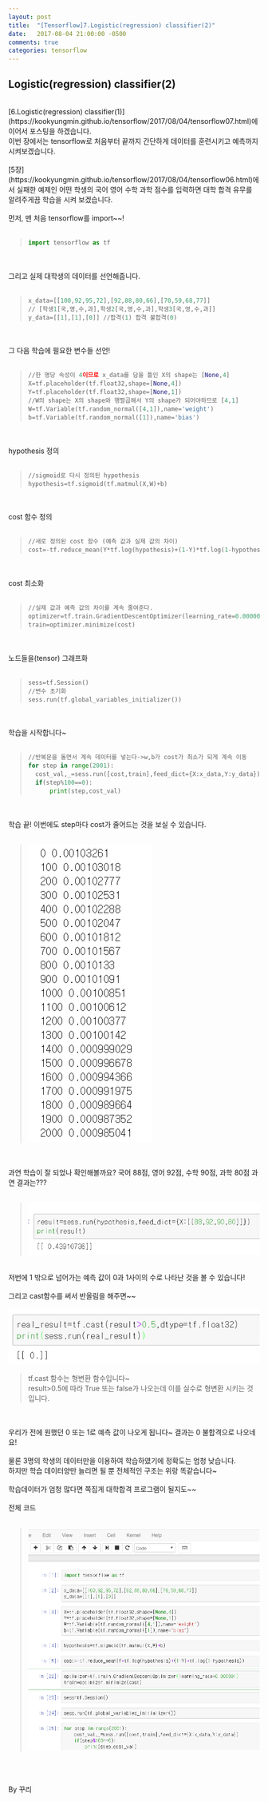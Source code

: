 ```yaml
---
layout: post
title:  "[Tensorflow]7.Logistic(regression) classifier(2)"
date:   2017-08-04 21:00:00 -0500
comments: true
categories: tensorflow
---
```


## Logistic(regression) classifier(2)
<br>
[6.Logistic(regression) classifier(1)](https://kookyungmin.github.io/tensorflow/2017/08/04/tensorflow07.html)에 이어서 포스팅을 하겠습니다.
<br>
이번 장에서는 tensorflow로 처음부터 끝까지 간단하게 데이터를 훈련시키고 예측까지 시켜보겠습니다.
<br>
<br>
[5장](https://kookyungmin.github.io/tensorflow/2017/08/04/tensorflow06.html)에서 실패한 예제인 어떤 학생의 국어 영어 수학 과학 점수를 입력하면 대학 합격 유무를 알려주게끔 학습을 시켜 보겠습니다.
<br>
<br>
먼저, 맨 처음 tensorflow를 import~~!
<br>
<br>

>```python
>import tensorflow as tf
>```

<br>
<br>
그리고 실제 대학생의 데이터를 선언해줍니다.
<br>
<br>

>```python
>x_data=[[100,92,95,72],[92,88,80,66],[70,59,68,77]]
>// [학생1[국,영,수,과],학생2[국,영,수,과],학생3[국,영,수,과]]
>y_data=[[1],[1],[0]] //합격(1) 합격 불합격(0)
>```

<br>
<br>
그 다음 학습에 필요한 변수들 선언!
<br>
<br>

>```python
>//한 명당 속성이 4이므로 x_data를 담을 틀인 X의 shape는 [None,4]
>X=tf.placeholder(tf.float32,shape=[None,4]) 
>Y=tf.placeholder(tf.float32,shape=[None,1])
>//W의 shape는 X의 shape와 행렬곱해서 Y의 shape가 되어야하므로 [4,1]
>W=tf.Variable(tf.random_normal([4,1]),name='weight')
>b=tf.Variable(tf.random_normal([1]),name='bias')
>```

<br>
<br>
hypothesis 정의
<br>
<br>

>```python
>//sigmoid로 다시 정의된 hypothesis
>hypothesis=tf.sigmoid(tf.matmul(X,W)+b)
>```

<br>
<br>
cost 함수 정의
<br>
<br>

>```python
>//새로 정의된 cost 함수 (예측 값과 실제 값의 차이)
>cost=-tf.reduce_mean(Y*tf.log(hypothesis)+(1-Y)*tf.log(1-hypothesis))
>```

<br>
<br>
cost 최소화
<br>
<br>

>```python
>//실제 값과 예측 값의 차이를 계속 줄여준다.
>optimizer=tf.train.GradientDescentOptimizer(learning_rate=0.000001)
>train=optimizer.minimize(cost)
>```

<br>
<br>
노드들을(tensor) 그래프화 
<br>
<br>

>```python
>sess=tf.Session()
>//변수 초기화
>sess.run(tf.global_variables_initializer())
>```

<br>
<br>
학습을 시작합니다~
<br>
<br>

>```python
>//반복문을 돌면서 계속 데이터를 넣는다->w,b가 cost가 최소가 되게 계속 이동
>for step in range(2001):
>	cost_val,_=sess.run([cost,train],feed_dict={X:x_data,Y:y_data})})
>	if(step%100==0):
>		print(step,cost_val)
>```

<br>
<br>
학습 끝! 이번에도 step마다 cost가 줄어드는 것을 보실 수 있습니다.
<br>
<br>

>![image](/image/tensorflow_img/l2.png)

<br>
<br>
과연 학습이 잘 되었나 확인해볼까요? 국어 88점, 영어 92점, 수학 90점, 과학 80점 과연 결과는???
<br>
<br>

>![image](/image/tensorflow_img/l3.png)

<br>
저번에 1 밖으로 넘어가는 예측 값이 0과 1사이의 수로 나타난 것을 볼 수 있습니다!
<br>
<br>
그리고 cast함수를 써서 반올림을 해주면~~
<br>

![image](/image/tensorflow_img/l4.png)

>tf.cast 함수는 형변환 함수입니다~
><br>
>result>0.5에 따라 True 또는 false가 나오는데 이를 실수로 형변환 시키는 것입니다.

<br>
<br>
우리가 전에 원했던 0 또는 1로 예측 값이 나오게 됩니다~ 결과는 0 불합격으로 나오네요!
<br>
<br>
물론 3명의 학생의 데이터만을 이용하여 학습하였기에 정확도는 엄청 낮습니다.
<br>
하지만 학습 데이터양만 늘리면 될 뿐 전체적인 구조는 위랑 똑같습니다~
<br>
<br>
학습데이터가 엄청 많다면 쪽집게 대학합격 프로그램이 될지도~~
<br>
<br>
전체 코드
<br>
<br>

>![image](/image/tensorflow_img/l1.png)

<br>
<br>
<br>
By 꾸리
